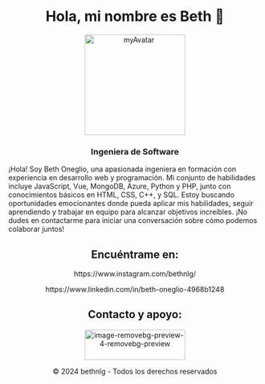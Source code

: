 <h1 style="text-align: center;">Hola, mi nombre es Beth 🙂</h1>
<div style="text-align: center;"><a href="https://imgbb.com/"><img style="width: 200px; height: 200px;" src="https://i.ibb.co/p1Vgdpj/myAvatar.png" alt="myAvatar" border="0" /></a></div>
<h3 style="text-align: center;">Ingeniera de Software</h3>
<p>&iexcl;Hola! Soy Beth Oneglio, una apasionada ingeniera en formaci&oacute;n con experiencia en desarrollo web y programaci&oacute;n. Mi conjunto de habilidades incluye JavaScript, Vue, MongoDB, Azure, Python y PHP, junto con conocimientos b&aacute;sicos en HTML, CSS, C++, y SQL. Estoy buscando oportunidades emocionantes donde pueda aplicar mis habilidades, seguir aprendiendo y trabajar en equipo para alcanzar objetivos incre&iacute;bles. &iexcl;No dudes en contactarme para iniciar una conversaci&oacute;n sobre c&oacute;mo podemos colaborar juntos!</p>
<h2 style="text-align: center;">Encu&eacute;ntrame en:</h2>
<p style="text-align: center;">https://www.instagram.com/bethnlg/</p>
<p style="text-align: center;">https://www.linkedin.com/in/beth-oneglio-4968b1248</p>
<h2 style="text-align: center;">Contacto y apoyo:</h2>
<div style="text-align: center;"><a href="https://imgbb.com/"><img style="width: 200px; height: 60px;" src="https://i.ibb.co/y4vsgvq/image-removebg-preview-4-removebg-preview.png" alt="image-removebg-preview-4-removebg-preview" border="0" /></a></div>
<p style="text-align: center;">&copy; 2024 bethnlg - Todos los derechos reservados</p>

